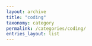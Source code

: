 ```yaml
---
layout: archive
title: "coding"
taxonomy: category
permalink: /categories/coding/
entries_layout: list
---
```

